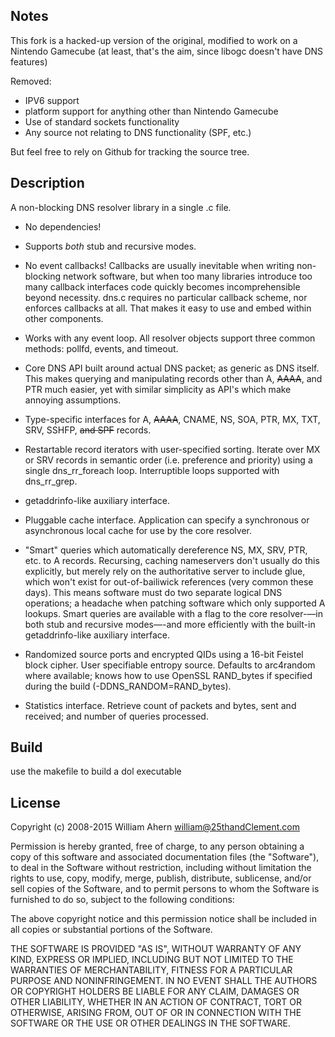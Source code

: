 ## Notes
This fork is a hacked-up version of the original, modified to work on a Nintendo Gamecube (at least, that's the aim, since libogc doesn't have DNS features)

Removed:
* IPV6 support
* platform support for anything other than Nintendo Gamecube
* Use of standard sockets functionality
* Any source not relating to DNS functionality (SPF, etc.)

But feel free to rely on Github for tracking the source tree.

## Description

A non-blocking DNS resolver library in a single .c file.

* No dependencies!

* Supports _both_ stub and recursive modes.

* No event callbacks! Callbacks are usually inevitable when writing
  non-blocking network software, but when too many libraries introduce too
  many callback interfaces code quickly becomes incomprehensible beyond
  necessity. dns.c requires no particular callback scheme, nor enforces
  callbacks at all. That makes it easy to use and embed within other
  components.

* Works with any event loop. All resolver objects support three common
  methods: pollfd, events, and timeout.

* Core DNS API built around actual DNS packet; as generic as DNS itself.
  This makes querying and manipulating records other than A, ~~AAAA~~, and PTR
  much easier, yet with similar simplicity as API's which make annoying
  assumptions.

* Type-specific interfaces for A, ~~AAAA~~, CNAME, NS, SOA, PTR, MX, TXT, SRV,
  SSHFP, ~~and SPF~~ records.

* Restartable record iterators with user-specified sorting. Iterate over MX
  or SRV records in semantic order (i.e. preference and priority) using a
  single dns_rr_foreach loop. Interruptible loops supported with
  dns_rr_grep.

* getaddrinfo-like auxiliary interface.

* Pluggable cache interface. Application can specify a synchronous or
  asynchronous local cache for use by the core resolver.

* "Smart" queries which automatically dereference NS, MX, SRV, PTR, etc. to
  A records. Recursing, caching nameservers don't usually do this
  explicitly, but merely rely on the authoritative server to include glue,
  which won't exist for out-of-bailiwick references (very common these
  days). This means software must do two separate logical DNS operations; a
  headache when patching software which only supported A lookups. Smart
  queries are available with a flag to the core resolver-—in both stub and
  recursive modes—-and more efficiently with the built-in getaddrinfo-like
  auxiliary interface.

* Randomized source ports and encrypted QIDs using a 16-bit Feistel block
  cipher. User specifiable entropy source. Defaults to arc4random where
  available; knows how to use OpenSSL RAND_bytes if specified during the
  build (-DDNS_RANDOM=RAND_bytes).

* Statistics interface. Retrieve count of packets and bytes, sent and
  received; and number of queries processed.

## Build

use the makefile to build a dol executable

## License

Copyright (c) 2008-2015  William Ahern <william@25thandClement.com>

Permission is hereby granted, free of charge, to any person obtaining a copy
of this software and associated documentation files (the "Software"), to
deal in the Software without restriction, including without limitation the
rights to use, copy, modify, merge, publish, distribute, sublicense, and/or
sell copies of the Software, and to permit persons to whom the Software is
furnished to do so, subject to the following conditions:

The above copyright notice and this permission notice shall be included in
all copies or substantial portions of the Software.

THE SOFTWARE IS PROVIDED "AS IS", WITHOUT WARRANTY OF ANY KIND, EXPRESS OR
IMPLIED, INCLUDING BUT NOT LIMITED TO THE WARRANTIES OF MERCHANTABILITY,
FITNESS FOR A PARTICULAR PURPOSE AND NONINFRINGEMENT. IN NO EVENT SHALL THE
AUTHORS OR COPYRIGHT HOLDERS BE LIABLE FOR ANY CLAIM, DAMAGES OR OTHER
LIABILITY, WHETHER IN AN ACTION OF CONTRACT, TORT OR OTHERWISE, ARISING
FROM, OUT OF OR IN CONNECTION WITH THE SOFTWARE OR THE USE OR OTHER DEALINGS
IN THE SOFTWARE.
